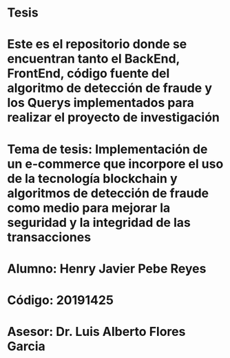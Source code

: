 # Tesis
# Este es el repositorio donde se encuentran tanto el BackEnd, FrontEnd, código fuente del algoritmo de detección de fraude y los Querys implementados para realizar el proyecto de investigación
# Tema de tesis: Implementación de un e-commerce que incorpore el uso de la tecnología blockchain y algoritmos de detección de fraude como medio para mejorar la seguridad y la integridad de las transacciones
# Alumno: Henry Javier Pebe Reyes
# Código: 20191425
# Asesor: Dr. Luis Alberto Flores Garcia
